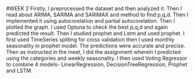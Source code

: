 #WEEK 2
 Firstly, I preprocessed the dataset and then analyzed it. Then I read about ARIMA, SARIMA and SARIMAX and method to find p,q,d. Then I implemented it using autocorelation and partial autocorelation. Then I plotted the graph. I used Optuna to check the best p,q,d and again predicted the result. Then I studied prophet and Lstm and used prophet. I first used TimeSeries spliting for cross validation then I used monthly seasonality in prophet model. The predictions were accurate and precise.  Then as instructed in the meet, I did the assignment wherein I predicted using the categories and weekly seasonality. I then used Voting Regressor to combine 4 models- LinearRegression, DecisionTreeRegression, Prophet and LSTM. 
